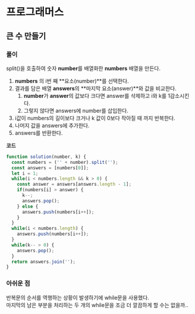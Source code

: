 # 프로그래머스

## 큰 수 만들기

### 풀이

split()을 호출하여 숫자 **number**를 배열화한 **numbers** 배열을 만든다.  

1. **numbers** 의 i번 째 **요소(number)**를 선택한다.
2. 결과를 담은 배열 **answers**의 **마지막 요소(answer)**와 값을 비교한다.
    1. **number**가 **answer**의 값보다 크다면 answer를 삭제하고 i와 k를 1감소시킨다.
    2. 그렇지 않다면 answers에 number를 삽입한다.
3. i값이 numbers의 길이보다 크거나 k 값이 0보다 작아질 때 까지 반복한다.
4. 나머지 값을 answers에 추가한다.
5. answers를 반환한다.

**코드**

```javascript
function solution(number, k) {
  const numbers = ('' + number).split('');
  const answers = [numbers[0]];
  let i = 1;
  while(i < numbers.length && k > 0) {
    const answer = answers[answers.length - 1];
    if(numbers[i] > answer) {
      k--;
      answers.pop();
    } else {
      answers.push(numbers[i++]);
    }
  }
  while(i < numbers.length) {
    answers.push(numbers[i++]);
  }
  while(k-- > 0) {
    answers.pop();
  }
  return answers.join('');
}
```

### 아쉬운 점

반복문의 순서를 역행하는 상황이 발생하기에 while문을 사용했다.  
마지막의 남은 부분을 처리하는 두 개의 while문을 조금 더 깔끔하게 할 수는 없을까..

